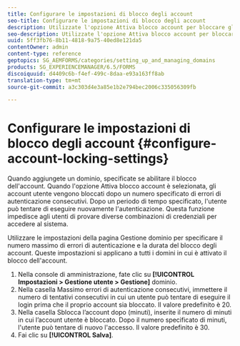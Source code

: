 ```yaml
---
title: Configurare le impostazioni di blocco degli account
seo-title: Configurare le impostazioni di blocco degli account
description: Utilizzate l'opzione Attiva blocco account per bloccare gli account utente dopo un numero specificato di errori di autenticazione consecutivi.
seo-description: Utilizzate l'opzione Attiva blocco account per bloccare gli account utente dopo un numero specificato di errori di autenticazione consecutivi.
uuid: 5ff3fb76-8b11-4818-9a75-40ed8e121da5
contentOwner: admin
content-type: reference
geptopics: SG_AEMFORMS/categories/setting_up_and_managing_domains
products: SG_EXPERIENCEMANAGER/6.5/FORMS
discoiquuid: d4409c6b-f4ef-499c-8daa-e93a163ff8ab
translation-type: tm+mt
source-git-commit: a3c303d4e3a85e1b2e794bec2006c335056309fb

---
```



# Configurare le impostazioni di blocco degli account {#configure-account-locking-settings}

Quando aggiungete un dominio, specificate se abilitare il blocco dell&#39;account. Quando l&#39;opzione Attiva blocco account è selezionata, gli account utente vengono bloccati dopo un numero specificato di errori di autenticazione consecutivi. Dopo un periodo di tempo specificato, l&#39;utente può tentare di eseguire nuovamente l&#39;autenticazione. Questa funzione impedisce agli utenti di provare diverse combinazioni di credenziali per accedere al sistema.

Utilizzare le impostazioni della pagina Gestione dominio per specificare il numero massimo di errori di autenticazione e la durata del blocco degli account. Queste impostazioni si applicano a tutti i domini in cui è attivato il blocco dell&#39;account.

1. Nella console di amministrazione, fate clic su **[!UICONTROL Impostazioni > Gestione utente > Gestione]** dominio.
1. Nella casella Massimo errori di autenticazione consecutivi, immettere il numero di tentativi consecutivi in cui un utente può tentare di eseguire il login prima che il proprio account sia bloccato. Il valore predefinito è 20.
1. Nella casella Sblocca l’account dopo (minuti), inserite il numero di minuti in cui l’account utente è bloccato. Dopo il numero specificato di minuti, l&#39;utente può tentare di nuovo l&#39;accesso. Il valore predefinito è 30.
1. Fai clic su **[!UICONTROL Salva]**.

